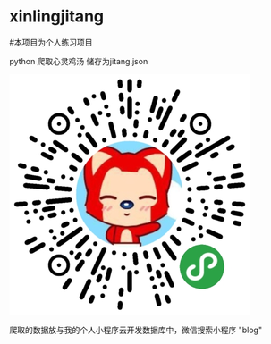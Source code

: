 # xinlingjitang


#本项目为个人练习项目

python 爬取心灵鸡汤 储存为jitang.json

[小程序图片]:logo.png

![小程序图片]

爬取的数据放与我的个人小程序云开发数据库中，微信搜索小程序 "blog" 








